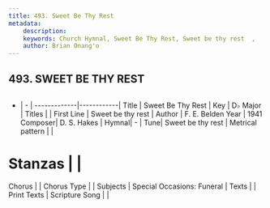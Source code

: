 ```yaml
---
title: 493. Sweet Be Thy Rest
metadata:
    description: 
    keywords: Church Hymnal, Sweet Be Thy Rest, Sweet be thy rest  , 
    author: Brian Onang'o
---
```



## 493. SWEET BE THY REST

```txt

```

- |   -  |
-------------|------------|
Title | Sweet Be Thy Rest |
Key | D♭ Major |
Titles |  |
First Line | Sweet be thy rest   |
Author | F. E. Belden
Year | 1941
Composer| D. S. Hakes |
Hymnal|  - |
Tune| Sweet be thy rest |
Metrical pattern | |
# Stanzas |  |
Chorus |  |
Chorus Type |  |
Subjects | Special Occasions: Funeral |
Texts |  |
Print Texts | 
Scripture Song |  |
  
